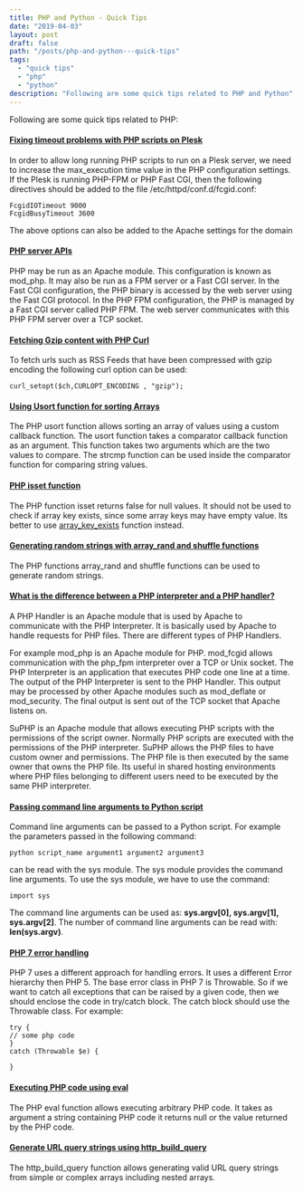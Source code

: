 ```yaml
---
title: PHP and Python - Quick Tips
date: "2019-04-03"
layout: post
draft: false
path: "/posts/php-and-python---quick-tips"
tags:
  - "quick tips"
  - "php"
  - "python"
description: "Following are some quick tips related to PHP and Python"
---
```


Following are some quick tips related to PHP:

#### [Fixing timeout problems with PHP scripts on Plesk](http://stackoverflow.com/questions/13905004/how-to-fix-fastcgi-timeout-issues-in-plesk)
In order to allow long running PHP scripts to run on a Plesk server, we need to increase the max_execution time value in the PHP configuration settings. If the Plesk is running PHP-FPM or PHP Fast CGI, then the following directives should be added to the file /etc/httpd/conf.d/fcgid.conf:

```
FcgidIOTimeout 9000
FcgidBusyTimeout 3600
```

The above options can also be added to the Apache settings for the domain

#### [PHP server APIs](http://stackoverflow.com/questions/4526242/what-is-the-difference-between-fastcgi-and-fpm)
PHP may be run as an Apache module. This configuration is known as mod_php. It may also be run as a FPM server or a Fast CGI server.
In the Fast CGI configuration, the PHP binary is accessed by the web server using the Fast CGI protocol.
In the PHP FPM configuration, the PHP is managed by a Fast CGI server called PHP FPM. The web server communicates with this PHP FPM server over a TCP socket.

#### [Fetching Gzip content with PHP Curl](https://stackoverflow.com/questions/310650/decode-gzipped-web-page-retrieved-via-curl-in-php)
To fetch urls such as RSS Feeds that have been compressed with gzip encoding the following curl option can be used:

```
curl_setopt($ch,CURLOPT_ENCODING , "gzip");
```

#### [Using Usort function for sorting Arrays](http://php.net/manual/en/function.usort.php)
The PHP usort function allows sorting an array of values using a custom callback function. The usort function takes a comparator callback function as an argument. This function takes two arguments which are the two values to compare. The strcmp function can be used inside the comparator function for comparing string values.

#### [PHP isset function](http://php.net/manual/en/function.isset.php)
The PHP function isset returns false for null values. It should not be used to check if array key exists, since some array keys may have empty value. Its better to use [array_key_exists](https://www.php.net/manual/en/function.array-key-exists.php) function instead.

#### [Generating random strings with array_rand and shuffle functions](http://php.net/manual/en/function.array-rand.php)
The PHP functions array_rand and shuffle functions can be used to generate random strings.

#### [What is the difference between a PHP interpreter and a PHP handler?](http://stackoverflow.com/questions/40775071/what-is-the-difference-between-a-php-interpreter-and-a-php-handler/40801508#40801508)
A PHP Handler is an Apache module that is used by Apache to communicate with the PHP Interpreter. It is basically used by Apache to handle requests for PHP files. There are different types of PHP Handlers.

For example mod_php is an Apache module for PHP. mod_fcgid allows communication with the php_fpm interpreter over a TCP or Unix socket. The PHP Interpreter is an application that executes PHP code one line at a time. The output of the PHP Interpreter is sent to the PHP Handler. This output may be processed by other Apache modules such as mod_deflate or mod_security. The final output is sent out of the TCP socket that Apache listens on.

SuPHP is an Apache module that allows executing PHP scripts with the permissions of the script owner. Normally PHP scripts are executed with the permissions of the PHP interpreter. SuPHP allows the PHP files to have custom owner and permissions. The PHP file is then executed by the same owner that owns the PHP file. Its useful in shared hosting environments where PHP files belonging to different users need to be executed by the same PHP interpreter.

#### [Passing command line arguments to Python script](https://www.tutorialspoint.com/python/python_command_line_arguments.htm)
Command line arguments can be passed to a Python script. For example the parameters passed in the following command:

```
python script_name argument1 argument2 argument3
```

can be read with the sys module. The sys module provides the command line arguments. To use the sys module, we have to use the command:

```
import sys
```

The command line arguments can be used as: **sys.argv[0], sys.argv[1], sys.argv[2]**. The number of command line arguments can be read with: **len(sys.argv)**.

#### [PHP 7 error handling](http://php.net/manual/en/language.errors.php7.php)
PHP 7 uses a different approach for handling errors. It uses a different Error hierarchy then PHP 5. The base error class in PHP 7 is Throwable. So if we want to catch all exceptions that can be raised by a given code, then we should enclose the code in try/catch block. The catch block should use the Throwable class. For example:

```
try {
// some php code
}
catch (Throwable $e) {

}
```

#### [Executing PHP code using eval](http://php.net/manual/en/function.eval.php)
The PHP eval function allows executing arbitrary PHP code. It takes as argument a string containing PHP code it returns null or the value returned by the PHP code.

#### [Generate URL query strings using http_build_query](http://php.net/manual/en/function.http-build-query.php)
The http_build_query function allows generating valid URL query strings from simple or complex arrays including nested arrays.
